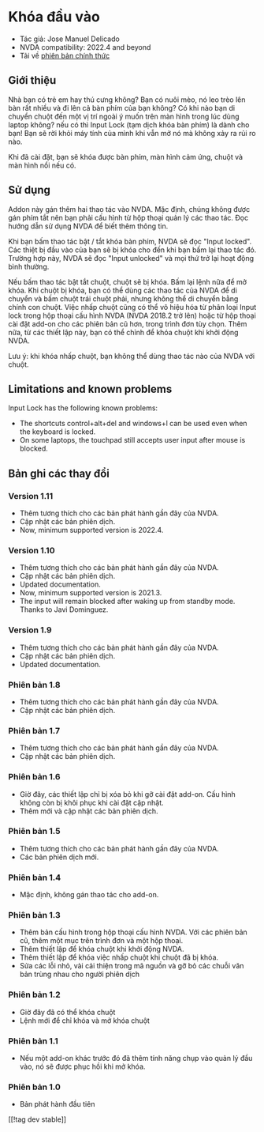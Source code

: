# Khóa đầu vào #

* Tác giả: Jose Manuel Delicado
* NVDA compatibility: 2022.4 and beyond
* Tải về [phiên bản chính thức][1]

## Giới thiệu

Nhà bạn có trẻ em hay thú cưng không? Bạn có nuôi mèo, nó  leo trèo lên bàn
rất nhiều và đi lên cả bàn phím của bạn không? Có khi nào bạn di chuyển
chuột đến một vị trí ngoài ý muốn trên màn hình trong lúc dùng laptop không?
nếu có thì Input Lock (tạm dịch khóa bàn phím) là dành cho bạn! Bạn sẽ rời
khỏi máy tính của mình khi vẫn mở nó mà không xảy ra rủi ro nào.

Khi đã cài đặt, bạn sẽ khóa được bàn phím, màn hình cảm ứng, chuột và màn
hình nổi nếu có.

## Sử dụng

Addon này gán thêm hai thao tác vào NVDA. Mặc định, chúng không được gán
phím tắt nên bạn phải cấu hình từ hộp thoại quản lý các thao tác. Đọc hướng
dẫn sử dụng NVDA để biết thêm thông tin.

Khi bạn bấm thao tác bật / tắt khóa bàn phím, NVDA sẽ đọc "Input
locked". Các thiệt bị đầu vào của bạn sẽ bị khóa cho đến khi bạn bấm lại
thao tác đó. Trường hợp này, NVDA sẽ đọc "Input unlocked" và mọi thứ trở lại
hoạt động bình thường.

Nếu bấm thao tác bật tắt chuột, chuột sẽ bị khóa. Bấm lại lệnh nữa để mở
khóa. Khi chuột bị khóa, bạn có thể dùng các thao tác của NVDA để di chuyển
và bấm chuột trái chuột phải, nhưng không thể di chuyển bằng chính con
chuột. Việc nhấp chuột cũng có thể vô hiệu hóa từ phân loại Input lock trong
hộp thoại cấu hình NVDA (NVDA 2018.2 trở lên) hoặc từ hộp thoại cài đặt
add-on cho các phiên bản cũ hơn, trong trình đơn tùy chọn. Thêm nữa, từ các
thiết lập này, bạn có thể chỉnh để khóa chuột khi khởi động NVDA.

Lưu ý: khi khóa nhấp chuột, bạn không thể dùng thao tác nào của NVDA với
chuột.

## Limitations and known problems

Input Lock has the following known problems:

* The shortcuts control+alt+del and windows+l can be used even when the
  keyboard is locked.
* On some laptops, the touchpad still accepts user input after mouse is
  blocked.

## Bản ghi các thay đổi

### Version 1.11

* Thêm tương thích cho các bản phát hành gần đây của NVDA.
* Cập nhật các bản phiên dịch.
* Now, minimum supported version is 2022.4.

### Version 1.10

* Thêm tương thích cho các bản phát hành gần đây của NVDA.
* Cập nhật các bản phiên dịch.
* Updated documentation.
* Now, minimum supported version is 2021.3.
* The input will remain blocked after waking up from standby mode. Thanks to
  Javi Dominguez.

### Version 1.9

* Thêm tương thích cho các bản phát hành gần đây của NVDA.
* Cập nhật các bản phiên dịch.
* Updated documentation.

### Phiên bản 1.8

* Thêm tương thích cho các bản phát hành gần đây của NVDA.
* Cập nhật các bản phiên dịch.

### Phiên bản 1.7

* Thêm tương thích cho các bản phát hành gần đây của NVDA.
* Cập nhật các bản phiên dịch.

### Phiên bản 1.6

* Giờ đây, các thiết lập chỉ bị xóa bỏ khi gỡ cài đặt add-on. Cấu hình không
  còn bị khôi phục khi cài đặt cập nhật.
* Thêm mới và cập nhật các bản phiên dịch.

### Phiên bản 1.5

* Thêm tương thích cho các bản phát hành gần đây của NVDA.
* Các bản phiên dịch mới.

### Phiên bản 1.4

* Mặc định, không gán thao tác cho add-on.

### Phiên bản 1.3

* Thêm bản cấu hình trong hộp thoại cấu hình NVDA. Với các phiên bản cũ,
  thêm một mục trên trình đơn và một hộp thoại.
* Thêm thiết lập để khóa chuột khi khởi động NVDA.
* Thêm thiết lập để khóa việc nhấp chuột khi chuột đã bị khóa.
* Sửa các lỗi nhỏ, vài cải thiện trong mã nguồn và gỡ bỏ các chuỗi văn bản
  trùng nhau cho người phiên dịch

### Phiên bản 1.2

* Giờ đây đã có thể khóa chuột
* Lệnh mới để chỉ khóa và mở khóa chuột

### Phiên bản 1.1

* Nếu một add-on khác trước đó đã thêm tính năng chụp vào quản lý đầu vào,
  nó sẽ được phục hồi khi mở khóa.

### Phiên bản 1.0

* Bản phát hành đầu tiên

[[!tag dev stable]]

[1]: https://addons.nvda-project.org/files/get.php?file=inputLock
